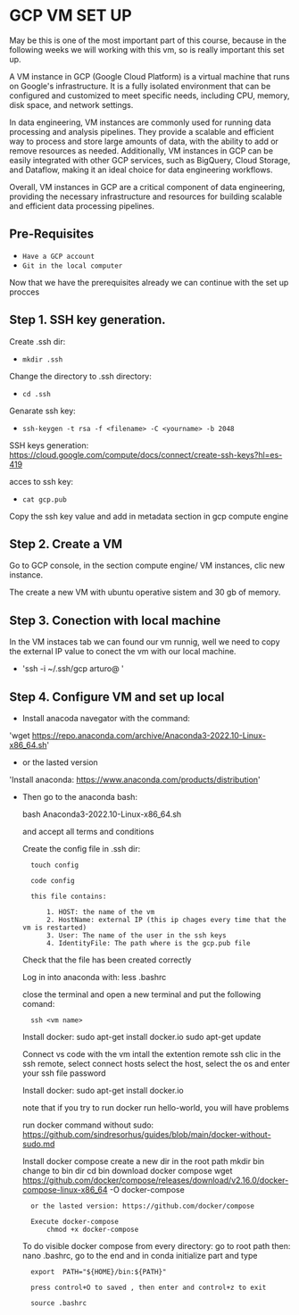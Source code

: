 # GCP VM SET UP

May be this is one of the most important part of this course, because in the following weeks we will working with this vm, so is really important this set up. 

A VM instance in GCP (Google Cloud Platform) is a virtual machine that runs on Google's infrastructure. It is a fully isolated environment that can be configured and customized to meet specific needs, including CPU, memory, disk space, and network settings.

In data engineering, VM instances are commonly used for running data processing and analysis pipelines. They provide a scalable and efficient way to process and store large amounts of data, with the ability to add or remove resources as needed. Additionally, VM instances in GCP can be easily integrated with other GCP services, such as BigQuery, Cloud Storage, and Dataflow, making it an ideal choice for data engineering workflows.

Overall, VM instances in GCP are a critical component of data engineering, providing the necessary infrastructure and resources for building scalable and efficient data processing pipelines.

## Pre-Requisites
- `Have a GCP account`
- `Git in the local computer`

Now that we have the prerequisites already we can continue with the set up procces

## Step 1. SSH key generation.

Create .ssh dir: 
- `mkdir .ssh` 

Change the directory to .ssh directory: 
- `cd .ssh`

Genarate ssh key: 
- `ssh-keygen -t rsa -f <filename> -C <yourname> -b 2048`

SSH keys generation: https://cloud.google.com/compute/docs/connect/create-ssh-keys?hl=es-419

acces to ssh key: 
- `cat gcp.pub`

Copy the ssh key value and add in metadata section in gcp compute engine


## Step 2. Create a VM 

Go to GCP console, in the section compute engine/ VM instances, clic new instance. 

The create a new VM with ubuntu operative sistem and 30 gb of memory.

## Step 3. Conection with local machine

In the VM instaces tab we can found our vm runnig, well we need to copy the external IP value to conect the vm with our local machine.

- 'ssh -i ~/.ssh/gcp arturo@ <external IP> '

## Step 4. Configure VM and set up local    

- Install anacoda navegator with the command:

'wget https://repo.anaconda.com/archive/Anaconda3-2022.10-Linux-x86_64.sh'

- or the lasted version

'Install anaconda: https://www.anaconda.com/products/distribution'

- Then go to the anaconda bash:

    bash Anaconda3-2022.10-Linux-x86_64.sh

    and accept all terms and conditions

    Create the config file in .ssh dir:

        touch config

        code config

        this file contains:
            
            1. HOST: the name of the vm 
            2. HostName: external IP (this ip chages every time that the vm is restarted)
            3. User: The name of the user in the ssh keys
            4. IdentityFile: The path where is the gcp.pub file
    
    Check that the file has been created correctly

    Log in into anaconda with:
        less .bashrc
    
    close the terminal and open a new terminal and put the following comand:

        ssh <vm name>

    Install docker:
        sudo apt-get install docker.io
        sudo apt-get update

    Connect vs code with the vm
        intall the extention remote ssh
        clic in the ssh remote, select connect hosts 
        select the host, select the os and enter your ssh file password

    Install docker:
        sudo apt-get install docker.io

    note that if you try to run docker run hello-world, you will have problems 

    run docker command without sudo: https://github.com/sindresorhus/guides/blob/main/docker-without-sudo.md
    

    Install docker compose
        create a new dir in the root path
            mkdir bin
        change to bin dir
            cd bin
        download docker compose 
            wget https://github.com/docker/compose/releases/download/v2.16.0/docker-compose-linux-x86_64 -O docker-compose

        or the lasted version: https://github.com/docker/compose

        Execute docker-compose
            chmod +x docker-compose
        
    To do visible docker compose from every directory:
        go to root path
        then: nano .bashrc, go to the end and in conda initialize part 
        and type

        export  PATH="${HOME}/bin:${PATH}"

        press control+O to saved , then enter and control+z to exit
    
        source .bashrc







    














    